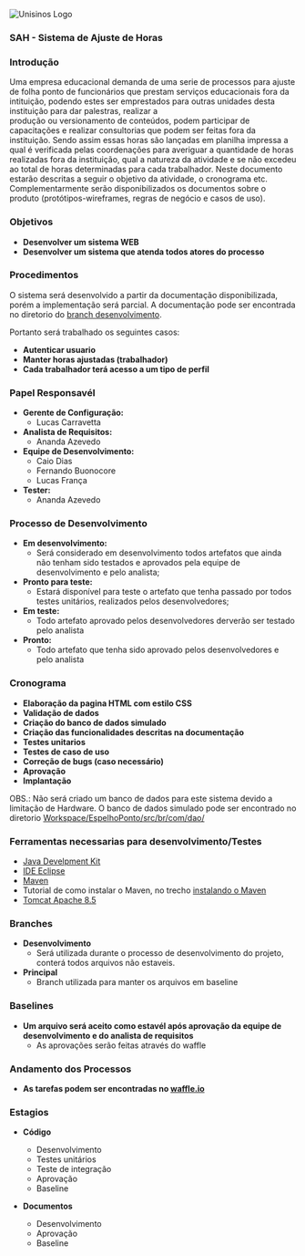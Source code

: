 ![Unisinos Logo](https://upload.wikimedia.org/wikipedia/pt/9/91/Lp_logo_unisinos.png)
### SAH - Sistema de Ajuste de Horas ###
### Introdução ###  

 Uma empresa educacional demanda de uma serie de processos para ajuste de folha ponto de funcionários que prestam serviços
 educacionais fora da intituição, podendo estes ser emprestados para outras unidades desta instituição para dar palestras, realizar a         
 produção ou versionamento de conteúdos, podem participar de capacitações e realizar consultorias que podem ser feitas fora da
 instituição.
 Sendo assim essas horas são lançadas em planilha impressa a qual é verificada pelas coordenações para averiguar a quantidade de
 horas realizadas fora da instituição, qual a natureza da atividade e se não excedeu ao total de horas determinadas para cada
 trabalhador.
 Neste documento estarão descritas a seguir o objetivo da atividade, o cronograma etc. Complementarmente serão disponibilizados os
 documentos sobre o produto (protótipos-wireframes, regras de negócio e casos de uso).

### Objetivos ###

- **Desenvolver um sistema WEB**
- **Desenvolver um sistema que atenda todos atores do processo**

### Procedimentos ###

   O sistema será desenvolvido a partir da documentação disponibilizada, porém a implementação será parcial. A documentação pode ser encontrada no diretorio do [branch desenvolvimento](https://github.com/carravetta/SAH_AjusteHora/tree/desenvolvimento/Docs).
   
   Portanto será trabalhado os seguintes casos:
   
   - **Autenticar usuario**
   - **Manter horas ajustadas (trabalhador)**
   - **Cada trabalhador terá acesso a um tipo de perfil**
   
### Papel Responsavél ###
- **Gerente de Configuração:**
  - Lucas Carravetta
- **Analista de Requisitos:**
  - Ananda Azevedo
- **Equipe de Desenvolvimento:**
  - Caio Dias
  - Fernando Buonocore
  - Lucas França
 - **Tester:**
   - Ananda Azevedo
   
### Processo de Desenvolvimento ###
 - **Em desenvolvimento:**
   - Será considerado em desenvolvimento todos artefatos que ainda não tenham sido testados e aprovados pela equipe de desenvolvimento e pelo analista;
 - **Pronto para teste:**
   - Estará disponível para teste o artefato que tenha passado por todos testes unitários, realizados pelos desenvolvedores;
  - **Em teste:**
    - Todo artefato aprovado pelos desenvolvedores derverão ser testado pelo analista
  - **Pronto:**
    - Todo artefato que tenha sido aprovado pelos desenvolvedores e pelo analista
   
   ### Cronograma ###
   
  - **Elaboração da pagina HTML com estilo CSS**
  - **Validação de dados**
  - **Criação do banco de dados simulado**
  - **Criação das funcionalidades descritas na documentação**
  - **Testes unitarios**
  - **Testes de caso de uso**
  - **Correção de bugs (caso necessário)**
  - **Aprovação**
  - **Implantação**
  
 OBS.: Não será criado um banco de dados para este sistema devido a limitação de Hardware. O banco de dados simulado pode ser encontrado no diretorio [Workspace/EspelhoPonto/src/br/com/dao/](https://github.com/carravetta/SAH_AjusteHora/tree/desenvolvimento/Workspace/EspelhoPonto/src/br/com/dao)

### Ferramentas necessarias para desenvolvimento/Testes ###

- [Java Develpment Kit](http://www.oracle.com/technetwork/pt/java/javase/downloads/jdk8-downloads-2133151.html)
- [IDE Eclipse](http://www.eclipse.org/downloads/packages/eclipse-ide-java-ee-developers/oxygen3)
- [Maven](http://maven.apache.org/download.cgi)
- Tutorial de como instalar o Maven, no trecho [instalando o Maven](http://luizricardo.org/2014/06/instalando-configurando-e-usando-o-maven-para-gerenciar-suas-dependencias-e-seus-projetos-java/)
 - [Tomcat Apache 8.5](https://tomcat.apache.org/download-80.cgi)
 
 ### Branches ###
 
 - **Desenvolvimento**
   - Será utilizada durante o processo de desenvolvimento do projeto, conterá todos arquivos não estaveis.
- **Principal**
   - Branch utilizada para manter os arquivos em baseline 
   
 ### Baselines ###
 
 - **Um arquivo será aceito como estavél após aprovação da equipe de desenvolvimento e do analista de requisitos**
   - As aprovações serão feitas através do waffle
 
 ### Andamento dos Processos ###
 
 - **As tarefas podem ser encontradas no [waffle.io](https://waffle.io/carravetta/SAH_AjusteHora)**

### Estagios ###

- **Código**
  - Desenvolvimento
  - Testes unitários
  - Teste de integração
  - Aprovação
  - Baseline
  
- **Documentos**
  - Desenvolvimento
  - Aprovação
  - Baseline
